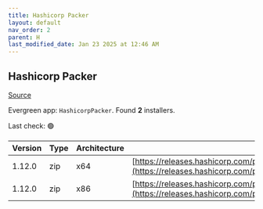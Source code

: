 ```yaml
---
title: Hashicorp Packer
layout: default
nav_order: 2
parent: H
last_modified_date: Jan 23 2025 at 12:46 AM
---
```


## Hashicorp Packer

[Source](https://packer.io/)

Evergreen app: `HashicorpPacker`. Found **2** installers.

Last check: 🟢

| Version | Type | Architecture | URI                                                                                                                                                          |
| ------- | ---- | ------------ | ------------------------------------------------------------------------------------------------------------------------------------------------------------ |
| 1.12.0  | zip  | x64          | [https://releases.hashicorp.com/packer/1.12.0/packer_1.12.0_windows_amd64.zip](https://releases.hashicorp.com/packer/1.12.0/packer_1.12.0_windows_amd64.zip) |
| 1.12.0  | zip  | x86          | [https://releases.hashicorp.com/packer/1.12.0/packer_1.12.0_windows_386.zip](https://releases.hashicorp.com/packer/1.12.0/packer_1.12.0_windows_386.zip)     |

